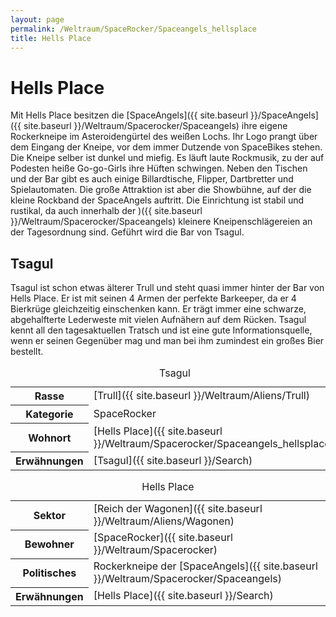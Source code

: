 ```yaml
---
layout: page
permalink: /Weltraum/SpaceRocker/Spaceangels_hellsplace
title: Hells Place
---
```



# Hells Place


Mit Hells Place besitzen die [SpaceAngels]({{ site.baseurl }}/SpaceAngels]({{ site.baseurl }}/Weltraum/Spacerocker/Spaceangels) ihre eigene Rockerkneipe im Asteroidengürtel des weißen Lochs. Ihr Logo prangt über dem Eingang der Kneipe, vor dem immer Dutzende von SpaceBikes stehen. Die Kneipe selber ist dunkel und miefig. Es läuft laute Rockmusik, zu der auf Podesten heiße Go-go-Girls ihre Hüften schwingen. Neben den Tischen und der Bar gibt es auch einige Billardtische, Flipper, Dartbretter und Spielautomaten. Die große Attraktion ist aber die Showbühne, auf der die kleine Rockband der SpaceAngels auftritt. Die Einrichtung ist stabil und rustikal, da auch innerhalb der )({{ site.baseurl }}/Weltraum/Spacerocker/Spaceangels) kleinere Kneipenschlägereien an der Tagesordnung sind. Geführt wird die Bar von Tsagul.

## Tsagul

Tsagul ist schon etwas älterer Trull und steht quasi immer hinter der Bar von Hells Place. Er ist mit seinen 4 Armen der perfekte Barkeeper, da er 4 Bierkrüge gleichzeitig einschenken kann. Er trägt immer eine schwarze, abgehalfterte Lederweste mit vielen Aufnähern auf dem Rücken. Tsagul kennt all den tagesaktuellen Tratsch und ist eine gute Informationsquelle, wenn er seinen Gegenüber mag und man bei ihm zumindest ein großes Bier bestellt.

<table data-type="slc">
<caption>Tsagul</caption>
<tbody>
<tr><th>Rasse</th><td>[Trull]({{ site.baseurl }}/Weltraum/Aliens/Trull)</td></tr>
<tr><th>Kategorie</th><td>SpaceRocker</td></tr>
<tr><th>Wohnort</th><td>[Hells Place]({{ site.baseurl }}/Weltraum/Spacerocker/Spaceangels_hellsplace)</td></tr>
<tr><th>Erwähnungen</th><td>[Tsagul]({{ site.baseurl }}/Search)</td></tr>
</tbody>
</table>

<aside>
<table data-type="raumstation">
<caption>Hells Place</caption>
<tbody>
<tr><th>Sektor</th><td>[Reich der Wagonen]({{ site.baseurl }}/Weltraum/Aliens/Wagonen)</td></tr>
<tr><th>Bewohner</th><td>[SpaceRocker]({{ site.baseurl }}/Weltraum/Spacerocker)</td></tr>
<tr><th>Politisches</th><td>Rockerkneipe der [SpaceAngels]({{ site.baseurl }}/Weltraum/Spacerocker/Spaceangels)</td></tr>
<tr><th>Erwähnungen</th><td>[Hells Place]({{ site.baseurl }}/Search)</td></tr>
</tbody>
</table>
</aside>

